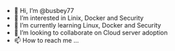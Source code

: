 - 👋 Hi, I’m @busbey77
- 👀 I’m interested in Linix, Docker and Security
- 🌱 I’m currently learning Linux, Docker and Security
- 💞️ I’m looking to collaborate on Cloud server adoption
- 📫 How to reach me ...

<!---
busbey77/busbey77 is a ✨ special ✨ repository because its `README.md` (this file) appears on your GitHub profile.
You can click the Preview link to take a look at your changes.
--->
